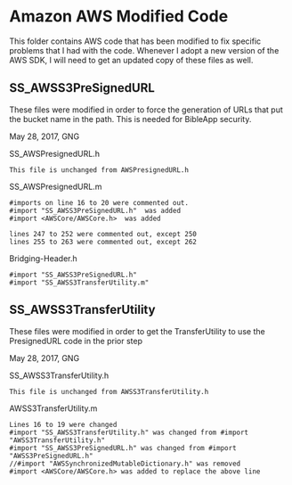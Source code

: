 Amazon AWS Modified Code
========================

This folder contains AWS code that has been modified to fix specific problems that I had with the code.
Whenever I adopt a new version of the AWS SDK, I will need to get an updated copy of these files as well.

SS_AWSS3PreSignedURL
--------------------

These files were modified in order to force the generation of URLs that put the bucket name in the path.
This is needed for BibleApp security.

May 28, 2017, GNG

SS_AWSPresignedURL.h

	This file is unchanged from AWSPresignedURL.h
	
SS_AWSPresignedURL.m

	#imports on line 16 to 20 were commented out.
	#import "SS_AWSS3PreSignedURL.h"  was added
	#import <AWSCore/AWSCore.h>  was added
	
	lines 247 to 252 were commented out, except 250
	lines 255 to 263 were commented out, except 262
	
Bridging-Header.h

	#import "SS_AWSS3PreSignedURL.h"
	#import "SS_AWSS3TransferUtility.m"
	
SS_AWSS3TransferUtility
-----------------------

These files were modified in order to get the TransferUtility to use the PresignedURL code in the prior step

May 28, 2017, GNG

SS_AWSS3TransferUtility.h

	This file is unchanged from AWSS3TransferUtility.h
	
AWSS3TransferUtility.m
	
	Lines 16 to 19 were changed
	#import "SS_AWSS3TransferUtility.h" was changed from #import "AWSS3TransferUtility.h"
	#import "SS_AWSS3PreSignedURL.h" was changed from #import "AWSS3PreSignedURL.h"
	//#import "AWSSynchronizedMutableDictionary.h" was removed
	#import <AWSCore/AWSCore.h> was added to replace the above line